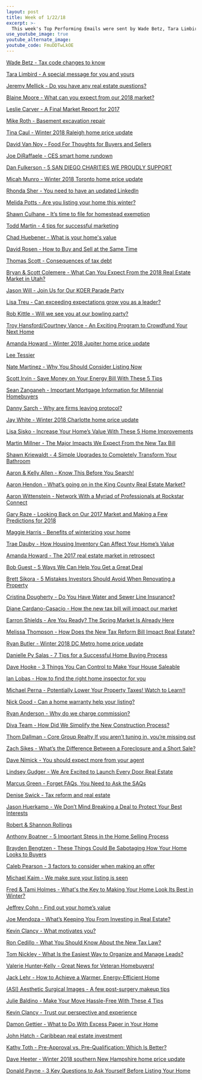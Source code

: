 ```yaml
---
layout: post
title: Week of 1/22/18
excerpt: >-
  This week's Top Performing Emails were sent by Wade Betz, Tara Limbird, Jeremy Mellick, Blaine Moore, Leslie Carter
use_youtube_image: true
youtube_alternate_image:
youtube_code: FmuDDTwLkOE
---
```

<a href="https://t.e2ma.net/webview/pry70h/71e3c1c73dec6942ad1e512bfa296ef7" target="_blank">Wade Betz - Tax code changes to know</a>

<a href="https://t.e2ma.net/webview/irm8l/d97a5adc7c9e57ed15dc7d783eae2af5" target="_blank">Tara Limbird - 	A special message for you and yours</a>

<a href="https://t.e2ma.net/webview/rj1m5/a02499dac143a4aa9f263913073d251e" target="_blank">Jeremy Mellick - Do you have any real estate questions?</a>

<a href="https://t.e2ma.net/webview/vpmyt/9753ba93d90e70d87490a0a5085958ee" target="_blank">Blaine Moore - What can you expect from our 2018 market?</a>

<a href="https://t.e2ma.net/webview/zoxvm/41d5f0ce359c67fa829f921b496144cb" target="_blank">Leslie Carver - A Final Market Report for 2017</a>

<a href="https://t.e2ma.net/webview/bjctcb/f53add0d130a11954a61c951de12fb10" target="_blank">Mike Roth - Basement excavation repair</a>

<a href="https://t.e2ma.net/webview/jf26t/51e12026ea9c588d132feabbd97b2a14" target="_blank">Tina Caul - Winter 2018 Raleigh home price update</a>

<a href="https://t.e2ma.net/webview/x3vgl/6de87149785a7902ba674e6a3f85f435" target="_blank">David Van Noy - 	Food For Thoughts for Buyers and Sellers </a>

<a href="https://t.e2ma.net/webview/ldze2c/0a0fce84b2fc4b607a3ad36f107edbf9" target="_blank">Joe DiRaffaele - CES smart home rundown</a>

<a href="https://t.e2ma.net/webview/c6lokrg/f2aaec7b7942c32a1962537dda5f3414" target="_blank">Dan Fulkerson - 5 SAN DIEGO CHARITIES WE PROUDLY SUPPORT</a>

<a href="https://t.e2ma.net/webview/hf813/b742b65d1c0e4c3dd197d4e13c4f6fcf" target="_blank">Micah Munro - Winter 2018 Toronto home price update</a>

<a href="https://t.e2ma.net/webview/vn2qx/2cc9bdd3ae19b1462bb60300a86b6b5a" target="_blank">Rhonda Sher - You need to have an updated LinkedIn</a>

<a href="https://t.e2ma.net/webview/6ffm5b/40bc45441794073d93c3e82a5c3b86ba" target="_blank">Melida Potts - Are you listing your home this winter?</a>

<a href="https://t.e2ma.net/webview/s95b6/72477c99a338dfdefda1d0aefb3bbd95" target="_blank">Shawn Culhane - It’s time to file for homestead exemption</a>

<a href="https://t.e2ma.net/webview/gk6zl/c4b886a5aa43c8802214fe9a5f258768" target="_blank">Todd Martin - 	4 tips for successful marketing</a>

<a href="https://t.e2ma.net/webview/w9mdcb/79b71ff7e8ec9c96762b60fbacff68e1" target="_blank">Chad Huebener - What is your home's value</a>

<a href="https://t.e2ma.net/webview/4ss0nj/d58a743fae162c7afcf47891449c4e58" target="_blank">David Rosen - How to Buy and Sell at the Same Time</a>

<a href="https://t.e2ma.net/webview/7dofi/1fe22a729b6702015af1f0210fcc32cc" target="_blank">Thomas Scott - Consequences of tax debt</a>

<a href="https://t.e2ma.net/webview/c5bt1/6d32a5b6829ce3cfb58621396f080c68" target="_blank">Bryan & Scott Colemere - What Can You Expect From the 2018 Real Estate Market in Utah?</a>

<a href="https://t.e2ma.net/webview/7p74q/20844ec574cce17a8d6867ab5dc58c32" target="_blank">Jason Will - Join Us for Our KOER Parade Party</a>

<a href="https://t.e2ma.net/webview/mo3nr/c10d4db63d5eb7f00f015cfcd927b0de" target="_blank">Lisa Treu - 	Can exceeding expectations grow you as a leader?</a>

<a href="https://t.e2ma.net/webview/v7d7s/453dd83783d1117be54c1c0dc2f678f5" target="_blank">Rob Kittle - Will we see you at our bowling party?</a>

<a href="https://t.e2ma.net/webview/qdshy/aa5913c98c6c4bc83dc032d76997541e" target="_blank">Troy Hansford/Courtney Vance - An Exciting Program to Crowdfund Your Next Home</a>

<a href="https://t.e2ma.net/webview/v7u86/52167c006df3666a0ccf0343984203ed" target="_blank">Amanda Howard - Winter 2018 Jupiter home price update</a>

<a href="https://t.e2ma.net/webview/ryhrxc/cbf3b6ffb32cf4125eae5703687b0a23" target="_blank">Lee Tessier</a>

<a href="https://t.e2ma.net/webview/3818n/5aee0bbfe3e688f4b949c2867fec1063" target="_blank">Nate Martinez - Why You Should Consider Listing Now</a>

<a href="https://t.e2ma.net/webview/0sxjl/efa7e2c877585b0ec9cf6c267a360385" target="_blank">Scott Irvin - 	Save Money on Your Energy Bill With These 5 Tips</a>

<a href="https://t.e2ma.net/webview/fuq4y/0406ce4370a2ea22946c900826efdfa9" target="_blank">Sean Zanganeh - Important Mortgage Information for Millennial Homebuyers</a>

<a href="https://t.e2ma.net/webview/v0pwx/5f468388b08d4ea00c4cf9a53f4e5bfa" target="_blank">Danny Sarch - Why are firms leaving protocol?</a>

<a href="https://t.e2ma.net/webview/0g8kx/556e9653c3190819c8a114d4c62993e6" target="_blank">Jay White - Winter 2018 Charlotte home price update</a>

<a href="https://t.e2ma.net/webview/8u12q/2bfd7824b813525a42984f08e73933db" target="_blank">Lisa Sisko - Increase Your Home’s Value With These 5 Home Improvements</a>

<a href="https://t.e2ma.net/webview/lhxsj/01df6e36b5b27d743d189b334927e514" target="_blank">Martin Millner - The Major Impacts We Expect From the New Tax Bill</a>

<a href="https://t.e2ma.net/webview/n2hmaq/5a000201e2254a430225801ac09e49db" target="_blank">Shawn Kriewaldt - 4 Simple Upgrades to Completely Transform Your Bathroom</a>

<a href="https://t.e2ma.net/webview/4vnxz/78f7b0586a5472841a6cb7aca9ab7a28" target="_blank">Aaron & Kelly Allen - Know This Before You Search!</a>

<a href="https://t.e2ma.net/webview/1azvo/e85156825d363a3f24799568f49fe04f" target="_blank">Aaron Hendon - What’s going on in the King County Real Estate Market?</a>

<a href="https://t.e2ma.net/webview/7ttdw/5700ef8dae1fa103f474cb5a644f2b1c" target="_blank">Aaron Wittenstein - Network With a Myriad of Professionals at Rockstar Connect</a>

<a href="https://t.e2ma.net/webview/u7273/3abcb6db5d7655ef0d2e3e6eba5060ae" target="_blank">Gary Raze - Looking Back on Our 2017 Market and Making a Few Predictions for 2018</a>

<a href="https://t.e2ma.net/webview/pbthi/c19bfcdcb1337d57dba33e617a94eeb8" target="_blank">Maggie Harris - Benefits of winterizing your home</a>

<a href="https://t.e2ma.net/webview/hmra8/a506614a3c21b8b0d1c24a9823d8715c" target="_blank">Trae Dauby - 	How Housing Inventory Can Affect Your Home’s Value</a>

<a href="https://t.e2ma.net/webview/ffu86/c6fc0793fafaed2d0cf268fbf4d49409" target="_blank">Amanda Howard - The 2017 real estate market in retrospect</a>

<a href="https://t.e2ma.net/webview/8x3gm/b69ab4bca1270d99cde55a2cb523edd3" target="_blank">Bob Guest - 5 Ways We Can Help You Get a Great Deal</a>

<a href="https://t.e2ma.net/webview/hjg29b/14e21bf6690d4c5b14331ad6db1afae0" target="_blank">Brett Sikora - 5 Mistakes Investors Should Avoid When Renovating a Property</a>

<a href="https://t.e2ma.net/webview/0mo22/b4f88ba2a41f0821da01373011f391df" target="_blank">Cristina Dougherty - Do You Have Water and Sewer Line Insurance?</a>

<a href="https://t.e2ma.net/webview/u52x9/4f49d8baaa68983b7244707e0bbc16fa" target="_blank">Diane Cardano-Casacio - How the new tax bill will impact our market</a>

<a href="https://t.e2ma.net/webview/s2ctr/e1e8c5b83caaee5f95dcbac1c6e6b6a7" target="_blank">Earron Shields - Are You Ready? The Spring Market Is Already Here</a>

<a href="https://t.e2ma.net/webview/r7gzhb/673ffe56ad849aa140ecbaeb696f7f93" target="_blank">Melissa Thompson - How Does the New Tax Reform Bill Impact Real Estate?</a>

<a href="http://mailchi.mp/0ec668f0e9af/how-to-buy-a-home-with-little-or-no-money-down-848725" target="_blank">Ryan Butler - Winter 2018 DC Metro home price update</a>

<a href="https://t.e2ma.net/webview/tmhkw/4b37bfc7c176bfabf447256aceda9982" target="_blank">Danielle Py Salas - 	7 Tips for a Successful Home Buying Process</a>

<a href="https://t.e2ma.net/webview/isz8o/bd24db70b4b418308f5d55a8cbec83cb" target="_blank">Dave Hooke - 3 Things You Can Control to Make Your House Saleable</a>

<a href="https://t.e2ma.net/webview/gs62h/48d45ee562610d4c5a1a87a690fdb0fe" target="_blank">Ian Lobas - How to find the right home inspector for you</a>

<a href="https://t.e2ma.net/webview/fo4vu/47908fdf161a62edc3b5e4f9b0730df7" target="_blank">Michael Perna - Potentially Lower Your Property Taxes! Watch to Learn!!</a>

<a href="https://t.e2ma.net/webview/3bspq/c1e41e537c5c80678212f27ad8bdf891" target="_blank">Nick Good - Can a home warranty help your listing?</a>

<a href="https://t.e2ma.net/webview/ciauhb/478c42397a665b32cf59f3be4ebb21e0" target="_blank">Ryan Anderson - Why do we charge commission?</a>

<a href="https://t.e2ma.net/webview/7b40t/efc1f46560d1da6180397842f650d8ac" target="_blank">Diva Team - How Did We Simplify the New Construction Process?</a>

<a href="https://t.e2ma.net/webview/gv9u6e/20544ae9bc0fe8ca37808a69977adca2" target="_blank">Thom Dallman - Core Group Realty If you aren’t tuning in, you’re missing out</a>

<a href="https://t.e2ma.net/webview/f8jhs/f38edae6ee9a995ae8b3534dd6b78da9" target="_blank">Zach Sikes - What’s the Difference Between a Foreclosure and a Short Sale?</a>

<a href="https://t.e2ma.net/webview/ye8ju/536a94b0ecf52efb20426c644cd8b634" target="_blank">Dave Nimick - You should expect more from your agent</a>

<a href="https://t.e2ma.net/webview/ovqpm/a21283d0d8098bd7e7feeb6dbb237063" target="_blank">Lindsey Gudger - We Are Excited to Launch Every Door Real Estate</a>

<a href="https://t.e2ma.net/webview/2atas/85a285b886ab57a597ec567233cd043c" target="_blank">Marcus Green - Forget FAQs, You Need to Ask the SAQs</a>

<a href="https://t.e2ma.net/webview/t8lym/0b09eb9b0feb108c8d48e4840a07f9cb" target="_blank">Denise Swick - Tax reform and real estate</a>

<a href="https://t.e2ma.net/webview/ft7g2/bb255e2638a4f72450d86a25d1fdb474" target="_blank">Jason Huerkamp - We Don’t Mind Breaking a Deal to Protect Your Best Interests</a>

<a href="https://t.e2ma.net/webview/c8g0v/713189addc3f0957c5929bece25d3cc1" target="_blank">Robert & Shannon Rollings</a>

<a href="https://t.e2ma.net/webview/ta661b/e37fd20fe9eca265fc49377644b429fb" target="_blank">Anthony Boatner - 5 Important Steps in the Home Selling Process</a>

<a href="https://t.e2ma.net/webview/ugy71b/ae4c6faa62079cbf89bf5cbc838260cc" target="_blank">Brayden Bengtzen - These Things Could Be Sabotaging How Your Home Looks to Buyers</a>

<a href="https://t.e2ma.net/webview/bam5ed/d8b57837b9934e8858893540e966b0d1" target="_blank">Caleb Pearson - 3 factors to consider when making an offer</a>

<a href="https://t.e2ma.net/webview/mqvmt/6ea20b0e6cc9fa772700743eef013565" target="_blank">Michael Kaim - We make sure your listing is seen</a>

<a href="https://t.e2ma.net/webview/kj1zr/a83bb47b377b1316f12cb9c7457cac5f" target="_blank">Fred & Tami Holmes - What's the Key to Making Your Home Look Its Best in Winter?</a>

<a href="https://t.e2ma.net/webview/ar0iq/7ef28cdd6cc14b3eb36e94761da2cfe6" target="_blank">Jeffrey Cohn - Find out your home’s value</a>

<a href="https://t.e2ma.net/webview/23gq3p/1096442581459af0bc7df0c207d42d25" target="_blank">Joe Mendoza - What’s Keeping You From Investing in Real Estate?</a>

<a href="https://t.e2ma.net/webview/rbkbm/198c3ad18ceef5be15becd3b2326122e" target="_blank">Kevin Clancy - What motivates you?</a>

<a href="https://t.e2ma.net/webview/pzir7/d930d3bbe30f8cd08532b8e972a28977" target="_blank">Ron Cedillo - What You Should Know About the New Tax Law?</a>

<a href="https://t.e2ma.net/webview/r36h3c/d38238ae78961f59863508509726a3ef" target="_blank">Tom Nickley - What Is the Easiest Way to Organize and Manage Leads?</a>

<a href="https://t.e2ma.net/webview/xuhyce/3e60f5bd3e518de56dedbfbcdb8bfa73" target="_blank">Valerie Hunter-Kelly - Great News for Veteran Homebuyers!</a>

<a href="https://t.e2ma.net/webview/3i606b/974d5b59655d25721d9938ad1f8d6448" target="_blank">Jack Lehr - How to Achieve a Warmer, Energy-Efficient Home</a>

<a href="https://t.e2ma.net/webview/i7nau/c8c955693cc6ed29c6bd9205dd2210f9" target="_blank">(ASI) Aesthetic Surgical Images - A few post-surgery makeup tips</a>

<a href="https://t.e2ma.net/webview/t7n93b/8fc130491b9be8f4f9aa06d5c1564acd" target="_blank">Julie Baldino - Make Your Move Hassle-Free With These 4 Tips</a>

<a href="https://t.e2ma.net/webview/bjjbm/0870e9c8a2cdad0ffade752cb36b4aa5" target="_blank">Kevin Clancy - Trust our perspective and experience</a>

<a href="https://t.e2ma.net/webview/nbrql/c05cd37898dacda52d4d289e7edbc160" target="_blank">Damon Gettier - What to Do With Excess Paper in Your Home</a>

<a href="https://t.e2ma.net/webview/qfbhnf/4a48a5fc2f53cf5abe92ad5152dc1933" target="_blank">John Hatch - 	Caribbean real estate investment</a>

<a href="https://t.e2ma.net/webview/xmsxh/3944a61db4b427771b3f621b9afea85b" target="_blank">Kathy Toth - Pre-Approval vs. Pre-Qualification: Which Is Better?</a>

<a href="https://t.e2ma.net/webview/4x149/74f930ac1de398ef0ed362e26444eb3d" target="_blank">Dave Heeter - Winter 2018 southern New Hampshire home price update</a>

<a href="https://t.e2ma.net/webview/rvtop/da12f2329541069ad95562337f803e77" target="_blank">Donald Payne - 	3 Key Questions to Ask Yourself Before Listing Your Home</a>

